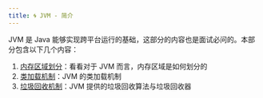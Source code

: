 ```yaml
---
title: 🌀 JVM - 简介
---
```


JVM 是 Java 能够实现跨平台运行的基础，这部分的内容也是面试必问的。本部分包含以下几个内容：

1. [内存区域划分](/interview/jvm/memory-partition)：看看对于 JVM 而言，内存区域是如何划分的
2. [类加载机制](/interview/jvm/classloader)：JVM 的类加载机制
3. [垃圾回收机制](/interview/jvm/gc)：JVM 提供的垃圾回收算法与垃圾回收器

